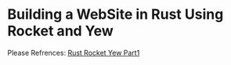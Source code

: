 # Building a WebSite in Rust Using Rocket and Yew

Please Refrences: [Rust Rocket Yew Part1](https://theadventuresofaliceandbob.com/posts/rust_rocket_yew_part1.md) 
